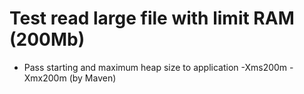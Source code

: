 # Test read large file with limit RAM (200Mb)
- Pass starting and maximum heap size to application -Xms200m -Xmx200m (by Maven)
